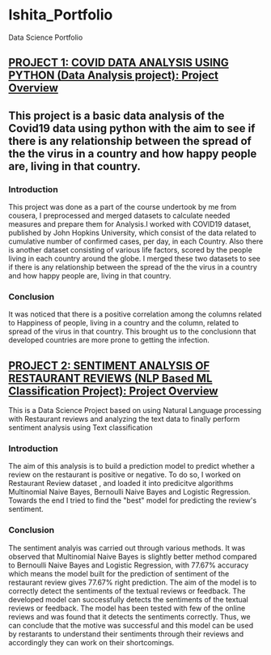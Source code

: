 # Ishita_Portfolio
Data Science Portfolio
## [PROJECT 1: COVID DATA ANALYSIS USING PYTHON (Data Analysis project): Project Overview](https://github.com/Ishitaj14/Covid19-Data-Analysis-using-python)
This project is a basic data analysis of the Covid19 data using python with the aim to see if there is any relationship between the spread of the the virus in a country and how happy people are, living in that country.
---

### Introduction
This project was done as a part of the course undertook by me from cousera, I preprocessed and merged datasets to calculate needed measures and prepare them for Analysis.I worked with COVID19 dataset, published by John Hopkins University, which consist of the data related to cumulative number of confirmed cases, per day, in each Country. Also there is another dataset consisting of various life factors, scored by the people living in each country around the globe. I merged these two datasets to see if there is any relationship between the spread of the the virus in a country and how happy people are, living in that country.

### Conclusion
It was noticed that there is a positive correlation among the columns related to Happiness of people, living in a country and the column, related to spread of the virus in that country. This brought us to the conclusionn that developed countries are more prone to getting the infection. 


## [PROJECT 2: SENTIMENT ANALYSIS OF RESTAURANT REVIEWS (NLP Based ML Classification Project): Project Overview](https://github.com/Ishitaj14/Sentiment-Analysis-of-Restaurant-Reviews)
This is a Data Science Project based on using Natural Language processing with Restaurant reviews and analyzing the text data to finally perform sentiment analysis using Text classification

### Introduction
The aim of this analysis is to build a prediction model to predict whether a review on the restaurant is positive or negative. To do so, I worked on Restaurant Review dataset , and loaded it into predicitve algorithms Multinomial Naive Bayes, Bernoulli Naive Bayes and Logistic Regression. Towards the end I tried to find the "best" model for predicting the review's sentiment.

### Conclusion
The sentiment analyis was carried out through various methods. It was observed that Multinomial Naive Bayes is slightly better method compared to Bernoulli Naive Bayes and Logistic Regression, with 77.67% accuracy which means the model built for the prediction of sentiment of the restaurant review gives 77.67% right prediction.
The aim of the model is to correctly detect the sentiments of the textual reviews or feedback. The developed model can successfully detects the sentiments of the textual reviews or feedback. The model has been tested with few of the online reviews and was found that it detects the sentiments correctly. Thus, we can conclude that the motive was successful and this model can be used by restarants to understand their sentiments through their reviews and accordingly they can work on their shortcomings.


